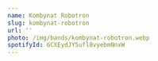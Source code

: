 ```yaml
---
name: Kombynat Robotron
slug: kombynat-robotron
url: ''
photo: /img/bands/kombynat-robotron.webp
spotifyId: 6CXEydJY5ufl8vyebmNnxW
---
```

